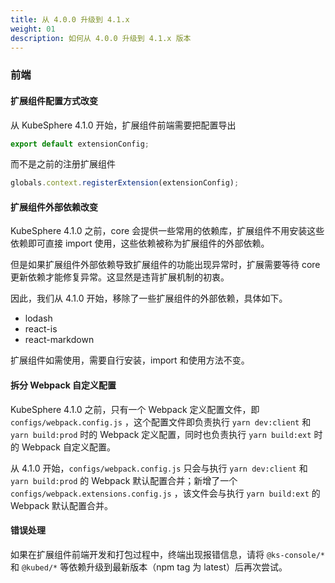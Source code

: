 ```yaml
---
title: 从 4.0.0 升级到 4.1.x
weight: 01
description: 如何从 4.0.0 升级到 4.1.x 版本
---
```


### 前端

#### 扩展组件配置方式改变

从 KubeSphere 4.1.0 开始，扩展组件前端需要把配置导出

```js
export default extensionConfig;
```

而不是之前的注册扩展组件

```js
globals.context.registerExtension(extensionConfig);
```

#### 扩展组件外部依赖改变

KubeSphere 4.1.0 之前，core 会提供一些常用的依赖库，扩展组件不用安装这些依赖即可直接 import 使用，这些依赖被称为扩展组件的外部依赖。

但是如果扩展组件外部依赖导致扩展组件的功能出现异常时，扩展需要等待 core 更新依赖才能修复异常。这显然是违背扩展机制的初衷。

因此，我们从 4.1.0 开始，移除了一些扩展组件的外部依赖，具体如下。

- lodash
- react-is
- react-markdown

扩展组件如需使用，需要自行安装，import 和使用方法不变。

#### 拆分 Webpack 自定义配置

KubeSphere 4.1.0 之前，只有一个 Webpack 定义配置文件，即 `configs/webpack.config.js` ，这个配置文件即负责执行 `yarn dev:client` 和 `yarn build:prod` 时的 Webpack 定义配置，同时也负责执行 `yarn build:ext` 时的 Webpack 自定义配置。

从 4.1.0 开始，`configs/webpack.config.js` 只会与执行 `yarn dev:client` 和 `yarn build:prod` 的 Webpack 默认配置合并；新增了一个 `configs/webpack.extensions.config.js` ，该文件会与执行 `yarn build:ext` 的 Webpack 默认配置合并。

#### 错误处理

如果在扩展组件前端开发和打包过程中，终端出现报错信息，请将 `@ks-console/*` 和 `@kubed/*` 等依赖升级到最新版本（npm tag 为 latest）后再次尝试。

